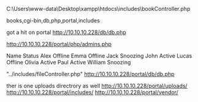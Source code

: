 C:\Users\www-data\Desktop\xampp\htdocs\includes\bookController.php

books,cgi-bin,db,php,portal,includes

got a hit on portal
http://10.10.10.228/db/db.php

http://10.10.10.228/portal/php/admins.php

Name	Status
Alex	Offline
Emma	Offline
Jack	Snoozing
John	Active
Lucas	Offline
Olivia	Active
Paul	Active
William	Snoozing


"../includes/fileController.php"
http://10.10.10.228/portal/db/db.php

ther is one uploads directrory as well
http://10.10.10.228/portal/uploads/
http://10.10.10.228/portal/includes/
http://10.10.10.228/portal/vendor/

